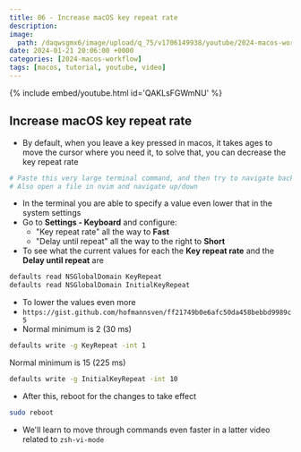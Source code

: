 ```yaml
---
title: 06 - Increase macOS key repeat rate
description:
image:
  path: /daqwsgmx6/image/upload/q_75/v1706149938/youtube/2024-macos-workflow/06-keyrepeat-rate.avif
date: 2024-01-21 20:06:00 +0000
categories: [2024-macos-workflow]
tags: [macos, tutorial, youtube, video]
---
```


{% include embed/youtube.html id='QAKLsFGWmNU' %}

## Increase macOS key repeat rate

- By default, when you leave a key pressed in macos, it takes ages to move the
  cursor where you need it, to solve that, you can decrease the key repeat rate

```bash
# Paste this very large terminal command, and then try to navigate back and forth, it will waaaaaaaaaaaaaaaaaaaaaaaaaaaaaaay too slow
# Also open a file in nvim and navigate up/down
```

- In the terminal you are able to specify a value even lower that in the
  system settings
- Go to **Settings - Keyboard** and configure:
  - "Key repeat rate" all the way to **Fast**
  - "Delay until repeat" all the way to the right to **Short**
- To see what the current values for each the **Key repeat rate** and the
  **Delay until repeat** are

```bash
defaults read NSGlobalDomain KeyRepeat
defaults read NSGlobalDomain InitialKeyRepeat
```

- To lower the values even more
- `https://gist.github.com/hofmannsven/ff21749b0e6afc50da458bebbd9989c5`
- Normal minimum is 2 (30 ms)

```bash
defaults write -g KeyRepeat -int 1
```

Normal minimum is 15 (225 ms)

```bash
defaults write -g InitialKeyRepeat -int 10
```

- After this, reboot for the changes to take effect

```bash
sudo reboot
```

- We'll learn to move through commands even faster in a latter video related
  to `zsh-vi-mode`

